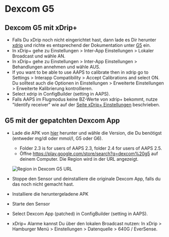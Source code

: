 # Dexcom G5

## Dexcom G5 mit xDrip+

-   Falls Du xDrip noch nicht eingerichtet hast, dann lade es Dir herunter [xdrip](https://github.com/NightscoutFoundation/xDrip) und richte es entsprechend der Dokumentation unter [G5](http://www.nightscout.info/wiki/welcome/nightscout-with-xdrip-and-dexcom-share-wireless/xdrip-with-g5-support)  ein.
-   In xDrip+ gehe zu Einstellungen > Inter-App Einstellungen > Lokaler Broadcast und wähle AN.
-   In xDrip+ gehe zu Einstellungen > Inter-App Einstellungen > Behandlungen annehmen und wähle AUS.
-   If you want to be able to use AAPS to calibrate then in xdrip go to Settings > Interapp Compatibility > Accept Calibrations and select ON. Du solltest auch die Optionen in Einstellungen > Erweiterte Einstellungen > Erweiterte Kalibrierung kontrollieren.
-   Select xdrip in ConfigBuilder (setting in AAPS).
-   Falls AAPS im Flugmodus keine BZ-Werte von xdrip+ bekommt, nutze "Identify receiver" wie auf der [Seite xDrip+ Einstellungen](../Configuration/xdrip.md) beschrieben.

## G5 mit der gepatchten Dexcom App

-   Lade die APK von [hier](https://github.com/dexcomapp/dexcomapp) herunter und wähle die Version, die Du benötigst (entweder mg/dl oder mmol/l, G5 oder G6).

    -   Folder 2.3 is for users of AAPS 2.3, folder 2.4 for users of AAPS 2.5.
    -   Öffne <https://play.google.com/store/search?q=dexcom%20g5> auf deinem Computer. Die Region wird in der URL angezeigt.

    ![Region in Dexcom G5 URL](../images/DexcomG5regionURL.PNG)

-   Stoppe den Sensor und deinstalliere die originale Dexcom App, falls du das noch nicht gemacht hast.

-   Installiere die heruntergeladene APK

-   Starte den Sensor

-   Select Dexcom App (patched) in ConfigBuilder (setting in AAPS).

-   xDrip+ Alarme kannst Du über den lokalen Broadcast nutzen: In xDrip > Hamburger Menü > Einstellungen > Datenquelle > 640G / EverSense.
